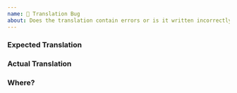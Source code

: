 ```yaml
---
name: 🐛 Translation Bug
about: Does the translation contain errors or is it written incorrectly? Create a report to help us improve the translations and send pull request with fix!
---
```


<!-- Remember before the title text add tag: [Bug] -->

### Expected Translation

<!-- Please describe below this line the translation expected behavior. -->

### Actual Translation

<!-- Please describe below this line translation errors -->

### Where?

<!-- Please describe below path or link of README.md-->